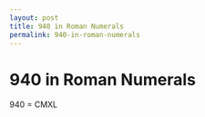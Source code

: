 ```yaml
---
layout: post
title: 940 in Roman Numerals
permalink: 940-in-roman-numerals
---
```


# 940 in Roman Numerals

940 = CMXL
